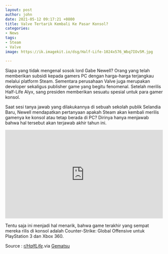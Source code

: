 ```yaml
---
layout: post
author: john
date: 2021-05-12 09:17:21 +0800
title: Valve Tertarik Kembali Ke Pasar Konsol?
categories:
- News
tags:
- Steam
- Valve
image: https://ik.imagekit.io/dsg/Half-Life-1024x576_Wbq7IOv5M.jpg

---
```

Siapa yang tidak mengenal sosok lord Gabe Newell? Orang yang telah memberikan subsidi kepada gamers PC dengan harga-harga terjangkau melalui platform Steam. Sementara perusahaan Valve juga merupakan developer sekaligus publisher game yang begitu fenomenal. Setelah merilis Half-Life Alyx, sang presiden memberikan sesuatu spesial untuk para gamer konsol.

Saat sesi tanya jawab yang dilakukannya di sebuah sekolah publik Selandia Baru, Newell mendapatkan pertanyaan apakah Steam akan kembali merilis gamenya ke konsol atau tetap berada di PC? Dirinya hanya menjawab bahwa hal tersebut akan terjawab akhir tahun ini.

<style>.embed-container { position: relative; padding-bottom: 56.25%; height: 0; overflow: hidden; max-width: 100%; } .embed-container iframe, .embed-container object, .embed-container embed { position: absolute; top: 0; left: 0; width: 100%; height: 100%; }</style><div class='embed-container'><iframe src='https://www.youtube.com/embed//3sDJevZcDP0' frameborder='0' allowfullscreen></iframe></div>

Tentu saja ini menjadi hal menarik, bahwa game terakhir yang sempat mereka rilis di konsol adalah Counter-Strike: Global Offensive untuk PlayStation 3 dan Xbox 360.

Source : [r/_HalfLife_](https://www.reddit.com/r/HalfLife/comments/n9rlb6/steam_might_be_expanding_to_console_i_shot_this/).via [Gematsu](https://www.gematsu.com/2021/05/valve-president-gabe-newell-hints-at-more-games-for-consoles)